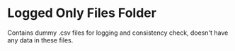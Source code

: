 # Logged Only Files Folder
Contains dummy .csv files for logging and consistency check, doesn't have any data in these files.
